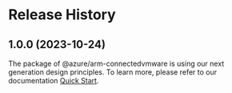 # Release History
    
## 1.0.0 (2023-10-24)

The package of @azure/arm-connectedvmware is using our next generation design principles. To learn more, please refer to our documentation [Quick Start](https://aka.ms/azsdk/js/mgmt/quickstart).

